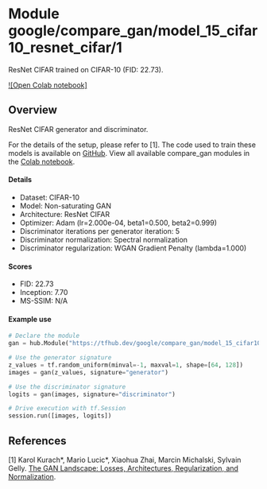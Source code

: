 # Module google/compare_gan/model_15_cifar10_resnet_cifar/1
ResNet CIFAR trained on CIFAR-10 (FID: 22.73).

<!-- task: image-generator -->
<!-- asset-path: legacy -->
<!-- network-architecture: resnet-cifar -->
<!-- dataset: cifar-10 -->
<!-- fine-tunable: false -->
<!-- format: hub -->


[![Open Colab notebook]](https://colab.research.google.com/github/google/compare_gan/blob/v2/compare_gan/src/tfhub_models.ipynb)

## Overview

ResNet CIFAR generator and discriminator.

For the details of the setup, please refer to [1].
The code used to train these models is available on
[GitHub](https://github.com/google/compare_gan).
View all available compare_gan modules in the [Colab notebook](https://colab.research.google.com/github/google/compare_gan/blob/v2/compare_gan/src/tfhub_models.ipynb).

#### Details

* Dataset: CIFAR-10
* Model: Non-saturating GAN
* Architecture: ResNet CIFAR
* Optimizer: Adam (lr=2.000e-04, beta1=0.500, beta2=0.999)
* Discriminator iterations per generator iteration: 5
* Discriminator normalization: Spectral normalization
* Discriminator regularization: WGAN Gradient Penalty (lambda=1.000)

#### Scores

* FID: 22.73
* Inception: 7.70
* MS-SSIM: N/A

#### Example use
```python
# Declare the module
gan = hub.Module("https://tfhub.dev/google/compare_gan/model_15_cifar10_resnet_cifar/1")

# Use the generator signature
z_values = tf.random_uniform(minval=-1, maxval=1, shape=[64, 128])
images = gan(z_values, signature="generator")

# Use the discriminator signature
logits = gan(images, signature="discriminator")

# Drive execution with tf.Session
session.run([images, logits])
```

## References

[1] Karol Kurach*, Mario Lucic*, Xiaohua Zhai, Marcin Michalski, Sylvain Gelly.
[The GAN Landscape: Losses, Architectures, Regularization, and Normalization](https://arxiv.org/abs/1807.04720).
